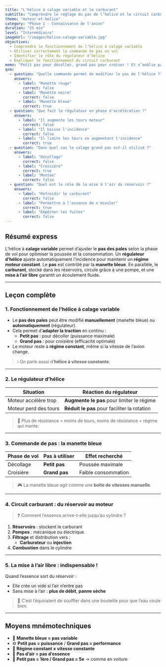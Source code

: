 ```yaml
---
title: "L'hélice à calage variable et le carburant"
subtitle: "Comprendre le réglage du pas de l’hélice et le circuit carburant"
theme: "moteur-et-helice"
category: "Phase 1 - Connaissance de l'avion"
duration: "25 min"
level: "Intermédiaire"
imageUrl: "/images/helice-calage-variable.jpg"
objectives:
  - Comprendre le fonctionnement de l’hélice à calage variable
  - Utiliser correctement la commande de pas en vol
  - Identifier le rôle du régulateur d’hélice
  - Expliquer le fonctionnement du circuit carburant
memo: "Petit pas pour décoller, grand pas pour croiser ! Et n’oublie pas la mise à l’air du réservoir."
qcm:
  - question: "Quelle commande permet de modifier le pas de l'hélice ?"
    answers:
      - label: "Manette rouge"
        correct: false
      - label: "Manette noire"
        correct: false
      - label: "Manette bleue"
        correct: true
  - question: "Que fait le régulateur en phase d'accélération ?"
    answers:
      - label: "Il augmente les tours moteur"
        correct: false
      - label: "Il baisse l'incidence"
        correct: false
      - label: "Il limite les tours en augmentant l'incidence"
        correct: true
  - question: "Dans quel cas le calage grand pas est-il utilisé ?"
    answers:
      - label: "Décollage"
        correct: false
      - label: "Croisière"
        correct: true
      - label: "Montée"
        correct: false
  - question: "Quel est le rôle de la mise à l'air du réservoir ?"
    answers:
      - label: "Refroidir le carburant"
        correct: false
      - label: "Permettre à l'essence de s'écouler"
        correct: true
      - label: "Empêcher les fuites"
        correct: false
---
```


## Résumé express

L’hélice à **calage variable** permet d’ajuster le **pas des pales** selon la phase de vol pour optimiser la poussée et la consommation. Un **régulateur d’hélice** ajuste automatiquement l’incidence pour maintenir un **régime moteur constant**. Le **pas** est contrôlé par la **manette bleue**. En parallèle, le **carburant**, stocké dans les réservoirs, circule grâce à une pompe, et une **mise à l’air libre** garantit un écoulement fluide.

---

## Leçon complète

### 1. Fonctionnement de l’hélice à calage variable

- Le **pas des pales** peut être modifié **manuellement** (manette bleue) ou **automatiquement** (régulateur).
- Cela permet d’**adapter la traction** en continu :
  - **Petit pas** : pour décoller (puissance maximale)
  - **Grand pas** : pour croisière (efficacité optimale)
- Le moteur reste à **régime constant**, même si la vitesse de l’avion change.

> ℹ️ On parle aussi d’**hélice à vitesse constante**.

---

### 2. Le régulateur d’hélice

| Situation             | Réaction du régulateur                       |
| --------------------- | -------------------------------------------- |
| Moteur accélère trop  | **Augmente le pas** pour limiter le régime   |
| Moteur perd des tours | **Réduit le pas** pour faciliter la rotation |

> 🧠 Plus de résistance = moins de tours, moins de résistance = régime qui monte.

---

### 3. Commande de pas : la manette bleue

| Phase de vol | Pas à utiliser | Effet recherché     |
| ------------ | -------------- | ------------------- |
| Décollage    | **Petit pas**  | Poussée maximale    |
| Croisière    | **Grand pas**  | Faible consommation |

> 🎮 La manette bleue agit comme une **boîte de vitesses manuelle**.

---

### 4. Circuit carburant : du réservoir au moteur

> ❓ Comment l’essence arrive-t-elle jusqu’au cylindre ?

1. **Réservoirs** : stockent le carburant
2. **Pompes** : mécanique ou électrique
3. **Filtrage** et distribution vers :
   - **Carburateur** ou **injection**
4. **Combustion** dans le cylindre

---

### 5. La mise à l’air libre : indispensable !

Quand l’essence sort du réservoir :

- Elle crée un vide si l’air n’entre pas
- Sans mise à l’air : **plus de débit**, **panne sèche**

> 🧪 C’est l’équivalent de souffler dans une bouteille pour que l’eau coule bien.

---

## Moyens mnémotechniques

- 🔵 **Manette bleue = pas variable**
- ⚙️ **Petit pas = puissance** / **Grand pas = performance**
- 🔁 **Régime constant ≠ vitesse constante**
- 🫧 **Pas d’air = pas d’essence**
- 🚗 **Petit pas = 1ère / Grand pas = 5e** → comme en voiture
